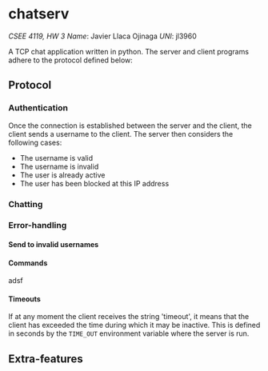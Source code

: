 # chatserv

*CSEE 4119, HW 3*
*Name*: Javier Llaca Ojinaga
*UNI*: jl3960


A TCP chat application written in python. The server and client programs adhere
to the protocol defined below:

## Protocol

### Authentication

Once the connection is established between the server and the client, the
client sends a username to the client. The server then considers the following cases:

- The username is valid
- The username is invalid
- The user is already active
- The user has been blocked at this IP address

### Chatting

### Error-handling

#### Send to invalid usernames

#### Commands

adsf

#### Timeouts

If at any moment the client receives the string 'timeout', it means that the
client has exceeded the time during which it may be inactive. This is defined
in seconds by the `TIME_OUT` environment variable where the server is run.


## Extra-features
